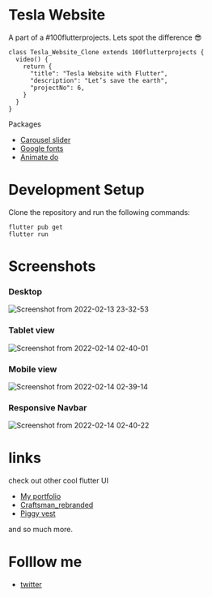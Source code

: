 # Tesla Website
A part of a #100flutterprojects. Lets spot the difference 😎
```
class Tesla_Website_Clone extends 100flutterprojects {
  video() {
    return {
      "title": "Tesla Website with Flutter",
      "description": "Let’s save the earth",
      "projectNo": 6,
    }
  }
}
```
Packages
- [Carousel slider](https://pub.dev/packages/carousel_slider)
- [Google fonts](https://pub.dev/packages/google_fonts)
- [Animate do](https://pub.dev/packages/animate_do)


# Development Setup
Clone the repository and run the following commands:

```
flutter pub get
flutter run
```
# Screenshots

### Desktop
![Screenshot from 2022-02-13 23-32-53](https://user-images.githubusercontent.com/68930312/153786262-bb9c58d8-aba3-4f25-873a-01c17ca81984.png)

### Tablet view
![Screenshot from 2022-02-14 02-40-01](https://user-images.githubusercontent.com/68930312/153786314-175034ff-ecee-4bcf-8378-800e6c2d687c.png)

### Mobile view
![Screenshot from 2022-02-14 02-39-14](https://user-images.githubusercontent.com/68930312/153786509-59e7db5c-a5d4-45d1-bf15-0c45bd3ed42e.png)

### Responsive Navbar
![Screenshot from 2022-02-14 02-40-22](https://user-images.githubusercontent.com/68930312/153786477-f4768f60-f19b-4fe2-b76c-c5ee7a0bfc84.png)







# links 

check out other cool flutter UI
- [My portfolio](https://github.com/Akinsola1/flutter_portfolio)
- [Craftsman_rebranded](https://github.com/Akinsola1/CraftsMan_rebranded/blob/master/README.md)
- [Piggy vest](https://github.com/Akinsola1/PiggyVest_clone)

and so much more. 


# Folllow me 

- [twitter](https://twitter.com/AkindoyinFaruq)
